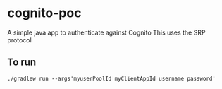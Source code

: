 # cognito-poc
A simple java app to authenticate against Cognito
This uses the SRP protocol

## To run

```
./gradlew run --args'myuserPoolId myClientAppId username password'
```